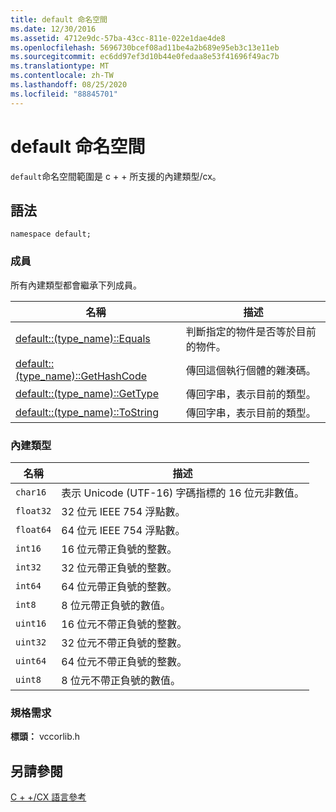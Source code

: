 ```yaml
---
title: default 命名空間
ms.date: 12/30/2016
ms.assetid: 4712e9dc-57ba-43cc-811e-022e1dae4de8
ms.openlocfilehash: 5696730bcef08ad11be4a2b689e95eb3c13e11eb
ms.sourcegitcommit: ec6dd97ef3d10b44e0fedaa8e53f41696f49ac7b
ms.translationtype: MT
ms.contentlocale: zh-TW
ms.lasthandoff: 08/25/2020
ms.locfileid: "88845701"
---
```

# <a name="default-namespace"></a>default 命名空間

`default`命名空間範圍是 c + + 所支援的內建類型/cx。

## <a name="syntax"></a>語法

```
namespace default;
```

### <a name="members"></a>成員

所有內建類型都會繼承下列成員。

| 名稱 | 描述 |
|--|--|
| [default::(type_name)::Equals](../cppcx/default-type-name-equals-method.md) | 判斷指定的物件是否等於目前的物件。 |
| [default::(type_name)::GetHashCode](../cppcx/default-type-name-gethashcode-method.md) | 傳回這個執行個體的雜湊碼。 |
| [default::(type_name)::GetType](../cppcx/default-type-name-gettype-method.md) | 傳回字串，表示目前的類型。 |
| [default::(type_name)::ToString](../cppcx/default-type-name-tostring-method.md) | 傳回字串，表示目前的類型。 |

### <a name="built-in-types"></a>內建類型

|名稱|描述|
|----------|-----------------|
|`char16`|表示 Unicode (UTF-16) 字碼指標的 16 位元非數值。|
|`float32`|32 位元 IEEE 754 浮點數。|
|`float64`|64 位元 IEEE 754 浮點數。|
|`int16`|16 位元帶正負號的整數。|
|`int32`|32 位元帶正負號的整數。|
|`int64`|64 位元帶正負號的整數。|
|`int8`|8 位元帶正負號的數值。|
|`uint16`|16 位元不帶正負號的整數。|
|`uint32`|32 位元不帶正負號的整數。|
|`uint64`|64 位元不帶正負號的整數。|
|`uint8`|8 位元不帶正負號的數值。|

### <a name="requirements"></a>規格需求

**標頭：** vccorlib.h

## <a name="see-also"></a>另請參閱

[C + +/CX 語言參考](../cppcx/visual-c-language-reference-c-cx.md)
